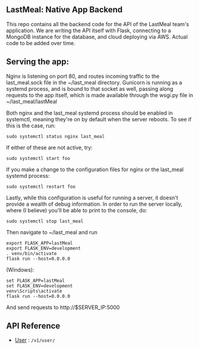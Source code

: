 ## LastMeal: Native App Backend

This repo contains all the backend code for the API of the LastMeal team's application. We are writing the API itself with Flask, connecting to a MongoDB instance for the database, and cloud deploying via AWS. Actual code to be added over time. 

## Serving the app:

Nginx is listening on port 80, and routes incoming traffic to the last\_meal.sock file in the ~/last\_meal directory. Gunicorn is running as a systemd process, and is bound to that socket as well, passing along requests to the app itself, which is made available through the wsgi.py file in ~/last\_meal/lastMeal

Both nginx and the last\_meal systemd process should be enabled in systemctl, meaning they're on by default when the server reboots. To see if this is the case, run:

```
sudo systemctl status nginx last_meal
```

If either of these are not active, try:

```
sudo systemctl start foo
```

If you make a change to the configuration files for nginx or the last\_meal systemd process:

```
sudo systemctl restart foo
```

Lastly, while this configuration is useful for running a server, it doesn't provide a wealth of debug information. In order to run the server locally, where (I believe) you'll be able to print to the console, do:

```
sudo systemctl stop last_meal
```

Then navigate to ~/last\_meal and run 

```
export FLASK_APP=lastMeal
export FLASK_ENV=development
. venv/bin/activate
flask run --host=0.0.0.0
```

(Windows):

```
set FLASK_APP=lastMeal
set FLASK_ENV=development
venv\Scripts\activate
flask run --host=0.0.0.0
```

And send requests to http://$SERVER\_IP:5000

## API Reference

* [User](user.md) : `/v1/user/`

